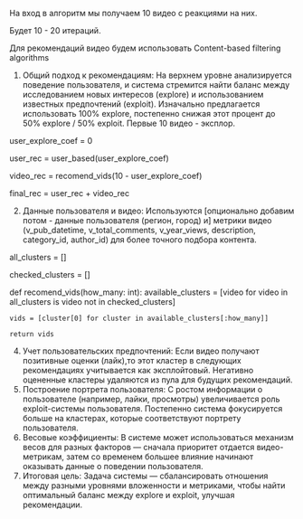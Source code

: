 
На вход в алгоритм мы получаем 10 видео с реакциями на них.

Будет 10 - 20 итераций.

Для рекомендаций видео будем использовать Content-based filtering algorithms

1. Общий подход к рекомендациям:
На верхнем уровне анализируется поведение пользователя, и система стремится найти баланс между исследованием новых интересов (explore) и использованием известных предпочтений (exploit).
Изначально предлагается использовать 100% explore, постепенно снижая этот процент до 50% explore / 50% exploit.
Первые 10 видео - эксплор.

user_explore_coef = 0

user_rec = user_based(user_explore_coef)

video_rec = recomend_vids(10 - user_explore_coef)

final_rec = user_rec + video_rec


2. Данные пользователя и видео:
Используются [опционально добавим потом - данные пользователя (регион, город) и] метрики видео (v_pub_datetime, v_total_comments, v_year_views, description, category_id, author_id) для более точного подбора контента.


all_clusters = []

checked_clusters = []

def recomend_vids(how_many: int):
    available_clusters = [video for video in all_clusters is video not in checked_clusters]

    vids = [cluster[0] for cluster in available_clusters[:how_many]]

    return vids

4. Учет пользовательских предпочтений:
Если видео получают позитивные оценки (лайк),то этот кластер в следующих рекомендациях учитывается как эксплойтовый.
Негативно оцененные кластеры удаляются из пула для будущих рекомендаций.
5. Построение портрета пользователя:
С ростом информации о пользователе (например, лайки, просмотры) увеличивается роль exploit-системы пользователя.
Постепенно система фокусируется больше на кластерах, которые соответствуют портрету пользователя.
6. Весовые коэффициенты:
В системе может использоваться механизм весов для разных факторов — сначала приоритет отдается видео-метрикам, затем со временем большее влияние начинают оказывать данные о поведении пользователя.
7. Итоговая цель:
Задача системы — сбалансировать отношения между разными уровнями вложенности и метриками, чтобы найти оптимальный баланс между explore и exploit, улучшая рекомендации.